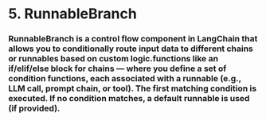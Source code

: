 


# 5. RunnableBranch

### RunnableBranch is a control flow component in LangChain that allows you to conditionally route input data to different chains or runnables based on custom logic.functions like an if/elif/else block for chains — where you define a set of condition functions, each associated with a runnable (e.g., LLM call, prompt chain, or tool). The first matching condition is executed. If no condition matches, a default runnable is used (if provided).
